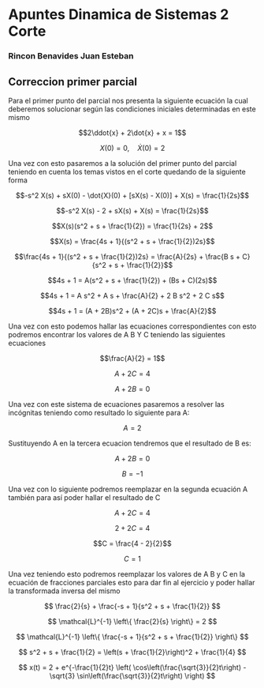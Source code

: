 # Apuntes Dinamica de Sistemas 2 Corte 
### Rincon Benavides Juan Esteban 
## Correccion primer parcial 
Para el primer punto del parcial nos presenta la siguiente ecuación la cual deberemos solucionar según las condiciones iniciales determinadas en este mismo 

$$2\ddot{x} + 2\dot{x} + x = 1$$

$$X(0) = 0, \quad \dot{X}(0) = 2$$

Una vez con esto pasaremos a la solución del primer punto del parcial teniendo en cuenta los temas vistos en el corte quedando de la siguiente forma

$$-s^2 X(s) + sX(0) - \dot{X}(0) + [sX(s) - X(0)] + X(s) = \frac{1}{2s}$$

$$-s^2 X(s) - 2 + sX(s) + X(s) = \frac{1}{2s}$$

$$X(s)(s^2 + s + \frac{1}{2}) = \frac{1}{2s} + 2$$

$$X(s) = \frac{4s + 1}{(s^2 + s + \frac{1}{2})2s}$$

$$\frac{4s + 1}{(s^2 + s + \frac{1}{2})2s} = \frac{A}{2s} + \frac{B s + C}{s^2 + s + \frac{1}{2}}$$

$$4s + 1 = A(s^2 + s + \frac{1}{2}) + (Bs + C)(2s)$$

$$4s + 1 = A s^2 + A s + \frac{A}{2} + 2 B s^2 + 2 C s$$

$$4s + 1 = (A + 2B)s^2 + (A + 2C)s + \frac{A}{2}$$

Una vez con esto podemos hallar las ecuaciones correspondientes con esto podremos encontrar los valores de A B Y C teniendo las siguientes ecuaciones

$$\frac{A}{2} = 1$$

$$A + 2C = 4$$

$$A + 2B = 0$$

Una vez con este sistema de ecuaciones pasaremos a resolver las incógnitas teniendo como resultado lo siguiente para A:

$$A = 2$$

Sustituyendo A en la tercera ecuacion tendremos que el resultado de B es:

$$A + 2B = 0$$

$$B = -1$$

Una vez con lo siguiente podremos reemplazar en la segunda ecuación A también para así poder hallar el resultado de C

$$A + 2C = 4$$

$$2 + 2C = 4$$

$$C = \frac{4 - 2}{2}$$

$$C = 1$$

Una vez teniendo esto podremos reemplazar los valores de A B y C en la ecuación de fracciones parciales esto para dar fin al ejercicio y poder hallar la transformada inversa del mismo

$$
\frac{2}{s} + \frac{-s + 1}{s^2 + s + \frac{1}{2}}
$$

$$
\mathcal{L}^{-1} \left\{ \frac{2}{s} \right\} = 2
$$

$$
\mathcal{L}^{-1} \left\{ \frac{-s + 1}{s^2 + s + \frac{1}{2}} \right\}
$$

$$
s^2 + s + \frac{1}{2} = \left(s + \frac{1}{2}\right)^2 + \frac{1}{4}
$$

$$
x(t) = 2 + e^{-\frac{1}{2}t} \left( \cos\left(\frac{\sqrt{3}}{2}t\right) - \sqrt{3} \sin\left(\frac{\sqrt{3}}{2}t\right) \right)
$$









